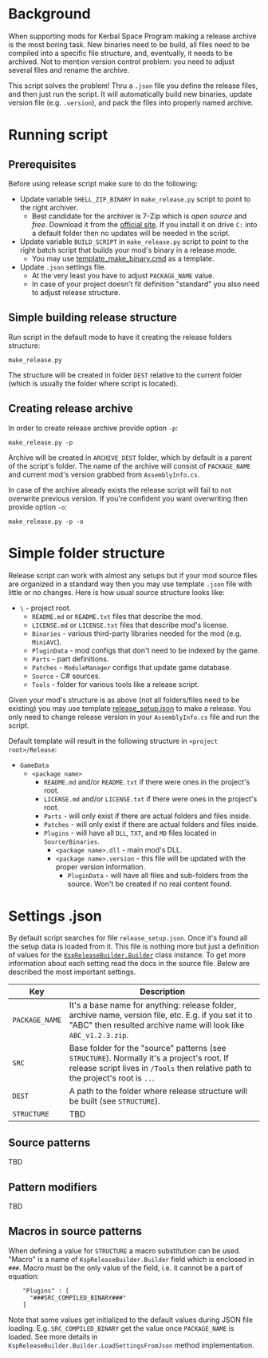 # Background

When supporting mods for Kerbal Space Program making a release archive is the most boring task. New binaries need to be build, all
files need to be compiled into a specific file structure, and, eventually, it needs to be archived. Not to mention version control
problem: you need to adjust several files and rename the archive.

This script solves the problem! Thru a `.json` file you define the release files, and then just run the script. It will automatically
build new binaries, update version file (e.g. `.version`), and pack the files into properly named archive.

# Running script

## Prerequisites

Before using release script make sure to do the following:

* Update variable `SHELL_ZIP_BINARY` in `make_release.py` script to point to the right archiver.
  - Best candidate for the archiver is 7-Zip which is _open source_ and _free_.
    Download it from the [official site](http://www.7-zip.org/download.html).  If you install it on drive `C:` into a default folder
    then no updates will be needed in the script.
* Update variable `BUILD_SCRIPT` in `make_release.py` script to point to the right batch script that builds your mod's binary in
  a release mode.
   * You may use
    [template_make_binary.cmd](https://github.com/ihsoft/KerbalReleaseBuilder/blob/master/template_make_binary.cmd) as a template.
* Update `.json` settings file.
  * At the very least you have to adjust `PACKAGE_NAME` value.
  * In case of your project doesn't fit definition "standard" you also need to adjust release structure.

## Simple building release structure

Run script in the default mode to have it creating the release folders structure:
```
make_release.py
````

The structure will be created in folder `DEST` relative to the current folder (which is usually the folder where script is located).

## Creating release archive

In order to create release archive provide option `-p`:
```
make_release.py -p
````

Archive will be created in `ARCHIVE_DEST` folder, which by default is a parent of the script's folder. The name of the archive
will consist of `PACKAGE_NAME` and current mod's version grabbed from `AssemblyInfo.cs`.

In case of the archive already exists the release script will fail to not overwrite previous version. If you're confident you want
overwriting then provide option `-o`:

```
make_release.py -p -o
````

# Simple folder structure

Release script can work with almost any setups but if your mod source files are organized in a standard way then you may use template
`.json` file with little or no changes. Here is how usual source structure looks like:

* `\` - project root.
  * `README.md` or `README.txt` files that describe the mod.
  * `LICENSE.md` or `LICENSE.txt` files that describe mod's license.
  * `Binaries` - various third-party libraries needed for the mod (e.g. `MiniAVC`).
  * `PluginData` - mod configs that don't need to be indexed by the game.
  * `Parts` - part definitions.
  * `Patches` - `ModuleManager` configs that update game database.
  * `Source` - C# sources.
  * `Tools` - folder for various tools like a release script.

Given your mod's structure is as above (not all folders/files need to be existing) you may use template
[release_setup.json](https://github.com/ihsoft/KerbalReleaseBuilder/blob/master/release_setup.json) to make a release.
You only need to change release version in your `AssemblyInfo.cs` file and run the script.

Default template will result in the following structure in `<project root>/Release`:

* `GameData`
  * `<package name>`
    * `README.md` and/or `README.txt` if there were ones in the project's root.
    * `LICENSE.md` and/or `LICENSE.txt` if there were ones in the project's root.
    * `Parts` - will only exist if there are actual folders and files inside.
    * `Patches` - will only exist if there are actual folders and files inside.
    * `Plugins` - will have all `DLL`, `TXT`, and `MD` files located in `Source/Binaries`.
      * `<package name>.dll` - main mod's DLL.
      * `<package name>.version` - this file will be updated with the proper version information.
        * `PluginData` - will have all files and sub-folders from the source. Won't be created if no real content found.

# Settings .json

By default script searches for file `release_setup.json`. Once it's found all the setup data is loaded from it. This file is nothing
more but just a definition of values for the
[`KspReleaseBuilder.Builder`](https://github.com/ihsoft/KerbalReleaseBuilder/blob/master/KspReleaseBuilder.py) class instance.
To get more information about each setting read the docs in the source file. Below are described the most important settings.

| Key | Description |
|-----|-------------|
| `PACKAGE_NAME` | It's a base name for anything: release folder, archive name, version file, etc. E.g. if you set it to "ABC" then resulted archive name will look like `ABC_v1.2.3.zip`. |
| `SRC` | Base folder for the "source" patterns (see `STRUCTURE`). Normally it's a project's root. If release script lives in `/Tools` then relative path to the project's root is `..`. |
| `DEST` | A path to the folder where release structure will be built (see `STRUCTURE`). |
| `STRUCTURE` | TBD |

## Source patterns

TBD

## Pattern modifiers

TBD

## Macros in source patterns

When defining a value for `STRUCTURE` a macro substitution can be used. "Macro" is a name of `KspReleaseBuilder.Builder` field which is
enclosed in `###`. Macro must be the only value of the field, i.e. it cannot be a part of equation:
```
    "Plugins" : [
      "###SRC_COMPILED_BINARY###"
    ]
```

Note that some values get initialized to the default values during JSON file loading. E.g. `SRC_COMPILED_BINARY` get the value once
`PACKAGE_NAME` is loaded. See more details in `KspReleaseBuilder.Builder.LoadSettingsFromJson` method implementation.
